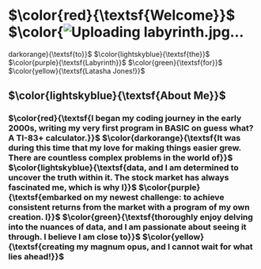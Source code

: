 # $\color{red}{\textsf{Welcome}}$ $\color{![Uploading labyrinth.jpg…]()
darkorange}{\textsf{to}}$ $\color{lightskyblue}{\textsf{the}}$ $\color{purple}{\textsf{Labyrinth}}$ $\color{green}{\textsf{for}}$ $\color{yellow}{\textsf{Latasha Jones!}}$

## $\color{lightskyblue}{\textsf{About Me}}$

### $\color{red}{\textsf{I began my coding journey in the early 2000s, writing my very first program in BASIC on guess what? A TI-83+ calculator.}}$ $\color{darkorange}{\textsf{It was during this time that my love for making things easier grew. There are countless complex problems in the world of}}$ $\color{lightskyblue}{\textsf{data, and I am determined to uncover the truth within it. The stock market has always fascinated me, which is why I}}$ $\color{purple}{\textsf{embarked on my newest challenge: to achieve consistent returns from the market with a program of my own creation. I}}$ $\color{green}{\textsf{thoroughly enjoy delving into the nuances of data, and I am passionate about seeing it through. I believe I am close to}}$ $\color{yellow}{\textsf{creating my magnum opus, and I cannot wait for what lies ahead!}}$

